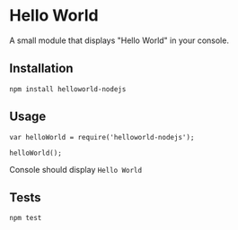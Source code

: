 Hello World
=========

A small module that displays "Hello World" in your console.

## Installation

  `npm install helloworld-nodejs`

## Usage

    var helloWorld = require('helloworld-nodejs');

    helloWorld();
  
  
  Console should display `Hello World`


## Tests

  `npm test`


